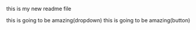 <p>this is my new readme file</p>
this is going to be amazing(dropdown)
this is going to be amazing(button)

